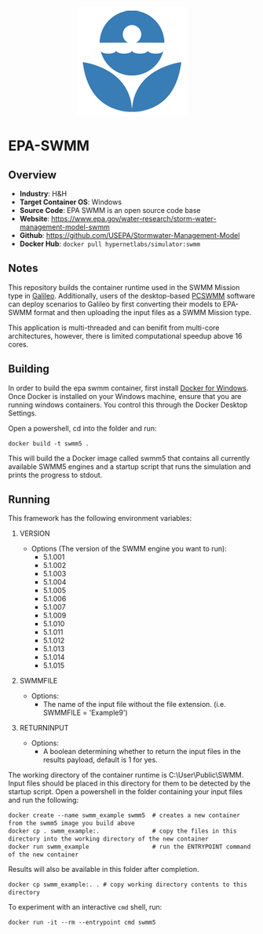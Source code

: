 <p align="center">
  <img src="https://github.com/GoHypernet/Galileo-Mission-Frameworks/blob/epa-swmm/swmm.png" width="225">
</p>

# EPA-SWMM
## Overview
- **Industry**: H&H
- **Target Container OS**: Windows 
- **Source Code**: EPA SWMM is an open source code base
- **Website**: https://www.epa.gov/water-research/storm-water-management-model-swmm
- **Github**: https://github.com/USEPA/Stormwater-Management-Model
- **Docker Hub**: `docker pull hypernetlabs/simulator:swmm`

## Notes
This repository builds the container runtime used in the SWMM Mission type in [Galileo](https://hypernetlabs.io/galileo/). Additionally, users of the desktop-based [PCSWMM](https://www.pcswmm.com) software can deploy scenarios to Galileo by first converting their models to EPA-SWMM format and then uploading the input files as a SWMM Mission type. 

This application is multi-threaded and can benifit from multi-core architectures, however, there is limited computational speedup above 16 cores. 

## Building
In order to build the epa swmm container, first install [Docker for Windows](https://docs.docker.com/docker-for-windows/).
Once Docker is installed on your Windows machine, ensure that you are running windows containers. You control this through the Docker Desktop Settings.

Open a powershell, cd into the folder and run:

```
docker build -t swmm5 .
```

This will build the a Docker image called swmm5 that contains all currently available SWMM5 engines and a startup script that runs the simulation and prints the progress to stdout. 
## Running

This framework has the following environment variables:

1. VERSION 
	- Options (The version of the SWMM engine you want to run): 
		- 5.1.001
		- 5.1.002
		- 5.1.003
		- 5.1.004
		- 5.1.005
		- 5.1.006
		- 5.1.007
		- 5.1.009
		- 5.1.010
		- 5.1.011
		- 5.1.012
		- 5.1.013
		- 5.1.014
		- 5.1.015
		
2. SWMMFILE
	- Options:
		- The name of the input file without the file extension. (i.e. SWMMFILE = 'Example9')
    
3. RETURNINPUT
	- Options:
		- A boolean determining whether to return the input files in the results payload, default is 1 for yes. 

The working directory of the container runtime is C:\User\Public\SWMM. Input files should be placed in this directory for them to be detected by the startup script. 
Open a powershell in the folder containing your input files and run the following:

```
docker create --name swmm_example swmm5  # creates a new container from the swmm5 image you build above
docker cp . swmm_example:.               # copy the files in this directory into the working directory of the new container
docker run swmm_example                  # run the ENTRYPOINT command of the new container
```

Results will also be available in this folder after completion. 

```
docker cp swmm_example:. . # copy working directory contents to this directory
```

To experiment with an interactive `cmd` shell, run:

```
docker run -it --rm --entrypoint cmd swmm5
```
